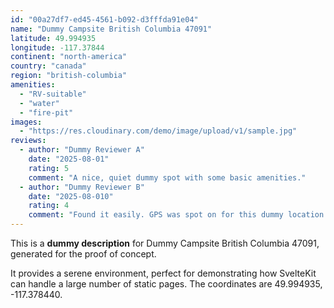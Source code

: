 ```yaml
---
id: "00a27df7-ed45-4561-b092-d3fffda91e04"
name: "Dummy Campsite British Columbia 47091"
latitude: 49.994935
longitude: -117.37844
continent: "north-america"
country: "canada"
region: "british-columbia"
amenities:
  - "RV-suitable"
  - "water"
  - "fire-pit"
images:
  - "https://res.cloudinary.com/demo/image/upload/v1/sample.jpg"
reviews:
  - author: "Dummy Reviewer A"
    date: "2025-08-01"
    rating: 5
    comment: "A nice, quiet dummy spot with some basic amenities."
  - author: "Dummy Reviewer B"
    date: "2025-08-010"
    rating: 4
    comment: "Found it easily. GPS was spot on for this dummy location."
---
```


This is a **dummy description** for Dummy Campsite British Columbia 47091, generated for the proof of concept.

It provides a serene environment, perfect for demonstrating how SvelteKit can handle a large number of static pages. The coordinates are 49.994935, -117.378440.
